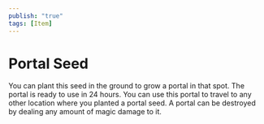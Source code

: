 ```yaml
---
publish: "true"
tags: [Item]
---
```

# Portal Seed

You can plant this seed in the ground to grow a portal in that spot. The portal is ready to use in 24 hours. You can use this portal to travel to any other location where you planted a portal seed. A portal can be destroyed by dealing any amount of magic damage to it.
